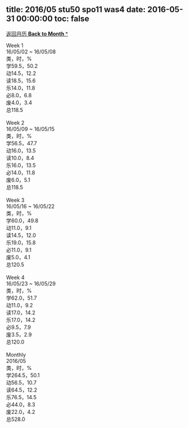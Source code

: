 title: 2016/05 stu50 spo11 was4
date: 2016-05-31 00:00:00
toc: false
---
[返回月历 **Back to Month ^**](/lifelogs/2016/05/index.html)
<br/><div>Week 1</div><div>16/05/02 ~ 16/05/08</div><div>类，时，%</div><div>学59.5，50.2</div><div>动14.5，12.2</div><div>读18.5，15.6</div><div>乐14.0，11.8</div><div>必8.0，6.8</div><div>废4.0，3.4</div><div>总118.5</div><div><br/></div><div>Week 2</div><div>16/05/09 ~ 16/05/15</div><div>类，时，%</div><div>学56.5，47.7</div><div>动16.0，13.5</div><div>读10.0，8.4</div><div>乐16.0，13.5</div><div>必14.0，11.8</div><div>废6.0，5.1</div><div>总118.5</div><div><br/></div><div>Week 3</div><div>16/05/16 ~ 16/05/22</div><div>类，时，%</div><div>学60.0，49.8</div><div>动11.0，9.1</div><div>读14.5，12.0</div><div>乐19.0，15.8</div><div>必11.0，9.1</div><div>废5.0，4.1</div><div>总120.5</div><div><br/></div><div>Week 4</div><div>16/05/23 ~ 16/05/29</div><div>类，时，%</div><div>学62.0，51.7</div><div>动11.0，9.2</div><div>读17.0，14.2</div><div>乐17.0，14.2</div><div>必9.5，7.9</div><div>废3.5，2.9</div><div>总120.0</div><div><br/></div><div>Monthly</div><div>2016/05</div><div>类，时，%</div><div>学264.5，50.1</div><div>动56.5，10.7</div><div>读64.5，12.2</div><div>乐76.5，14.5</div><div>必44.0，8.3</div><div>废22.0，4.2</div><div>总528.0</div>